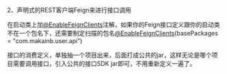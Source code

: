 2、声明式的REST客户端Feign来进行接口调用

在启动类上加[@EnableFeignClients](https://github.com/EnableFeignClients)注解，如果你的Feign接口定义跟你的启动类不在一个包名下，还需要制定扫描的包名[@EnableFeignClients](https://github.com/EnableFeignClients)(basePackages = "com.makainb.user.api")

接口的消费定义，单独抽一个项目出来，后面打成公共的jar，这样无论是哪个项目需要调用接口，引入公共的接口SDK jar即可，不用重新定义一遍了。

